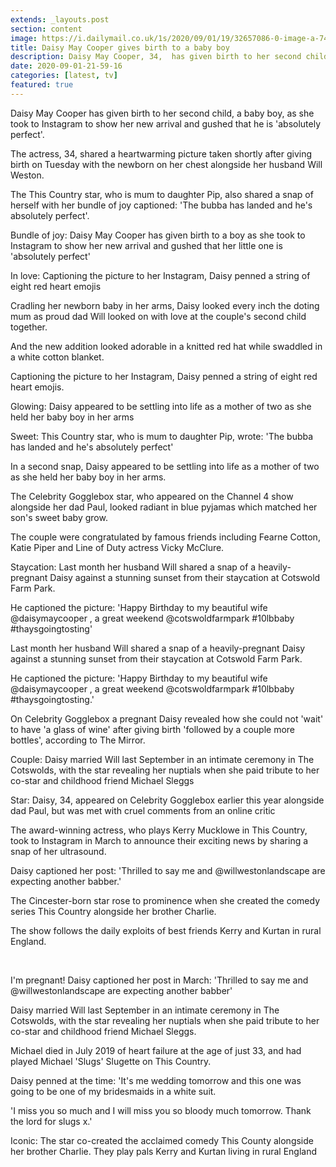 ```yaml
---
extends: _layouts.post
section: content
image: https://i.dailymail.co.uk/1s/2020/09/01/19/32657086-0-image-a-74_1598984900362.jpg 
title: Daisy May Cooper gives birth to a baby boy 
description: Daisy May Cooper, 34,  has given birth to her second child, a baby boy, as she took to Instagram to show her new arrival and gushed that he is absolutely perfect. 
date: 2020-09-01-21-59-16 
categories: [latest, tv] 
featured: true 
--- 
```

Daisy May Cooper has given birth to her second child, a baby boy, as she took to Instagram to show her new arrival and gushed that he is 'absolutely perfect'. 

The actress, 34, shared a heartwarming picture taken shortly after giving birth on Tuesday with the newborn on her chest alongside her husband Will Weston. 

The This Country star, who is mum to daughter Pip, also shared a snap of herself with her bundle of joy captioned: 'The bubba has landed and he's absolutely perfect'.   

Bundle of joy: Daisy May Cooper has given birth to a boy as she took to Instagram to show her new arrival and gushed that her little one is 'absolutely perfect'

In love: Captioning the picture to her Instagram, Daisy penned a string of eight red heart emojis

Cradling her newborn baby in her arms, Daisy looked every inch the doting mum as proud dad Will looked on with love at the couple's second child together.  

And the new addition looked adorable in a knitted red hat while swaddled in a white cotton blanket. 

Captioning the picture to her Instagram, Daisy penned a string of eight red heart emojis. 

Glowing: Daisy appeared to be settling into life as a mother of two as she held her baby boy in her arms

Sweet: This Country star, who is mum to daughter Pip, wrote: 'The bubba has landed and he's absolutely perfect'

In a second snap, Daisy appeared to be settling into life as a mother of two as she held her baby boy in her arms. 

The Celebrity Gogglebox star, who appeared on the Channel 4 show alongside her dad Paul, looked radiant in blue pyjamas which matched her son's sweet baby grow. 

The couple were congratulated by famous friends including Fearne Cotton, Katie Piper and Line of Duty actress Vicky McClure.  

Staycation: Last month her husband Will shared a snap of a heavily-pregnant Daisy against a stunning sunset from their staycation at Cotswold Farm Park.

He captioned the picture: 'Happy Birthday to my beautiful wife @daisymaycooper , a great weekend @cotswoldfarmpark #10lbbaby #thaysgoingtosting'

Last month her husband Will shared a snap of a heavily-pregnant Daisy against a stunning sunset from their staycation at Cotswold Farm Park. 

He captioned the picture: 'Happy Birthday to my beautiful wife @daisymaycooper , a great weekend @cotswoldfarmpark #10lbbaby #thaysgoingtosting.'  

On Celebrity Gogglebox a pregnant Daisy revealed how she could not 'wait' to have 'a glass of wine' after giving birth 'followed by a couple more bottles', according to The Mirror. 

Couple: Daisy married Will last September in an intimate ceremony in The Cotswolds, with the star revealing her nuptials when she paid tribute to her co-star and childhood friend Michael Sleggs

Star: Daisy, 34, appeared on Celebrity Gogglebox earlier this year alongside dad Paul, but was met with cruel comments from an online critic

The award-winning actress, who plays Kerry Mucklowe in This Country, took to Instagram in March to announce their exciting news by sharing a snap of her ultrasound. 

Daisy captioned her post: 'Thrilled to say me and @willwestonlandscape are expecting another babber.'

The Cincester-born star rose to prominence when she created the comedy series This Country alongside her brother Charlie.

The show follows the daily exploits of best friends Kerry and Kurtan in rural England. 

 

I'm pregnant! Daisy captioned her post in March: 'Thrilled to say me and @willwestonlandscape are expecting another babber' 

Daisy married Will last September in an intimate ceremony in The Cotswolds, with the star revealing her nuptials when she paid tribute to her co-star and childhood friend Michael Sleggs.  

Michael died in July 2019 of heart failure at the age of just 33, and had played Michael 'Slugs' Slugette on This Country.

Daisy penned at the time: 'It's me wedding tomorrow and this one was going to be one of my bridesmaids in a white suit.

'I miss you so much and I will miss you so bloody much tomorrow. Thank the lord for slugs x.' 

Iconic: The star co-created the acclaimed comedy This County alongside her brother Charlie. They play pals Kerry and Kurtan living in rural England

